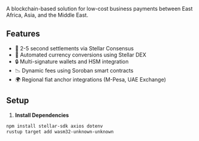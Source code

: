 A blockchain-based solution for low-cost business payments between East Africa, Asia, and the Middle East.

## Features
- 🚀 2-5 second settlements via Stellar Consensus
- 💱 Automated currency conversions using Stellar DEX
- 🔒 Multi-signature wallets and HSM integration
- 📉 Dynamic fees using Soroban smart contracts
- 🌍 Regional fiat anchor integrations (M-Pesa, UAE Exchange)

## Setup

1. **Install Dependencies**
```bash
npm install stellar-sdk axios dotenv
rustup target add wasm32-unknown-unknown
